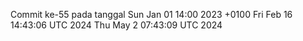 Commit ke-55 pada tanggal Sun Jan 01 14:00 2023 +0100
Fri Feb 16 14:43:06 UTC 2024
Thu May  2 07:43:09 UTC 2024

